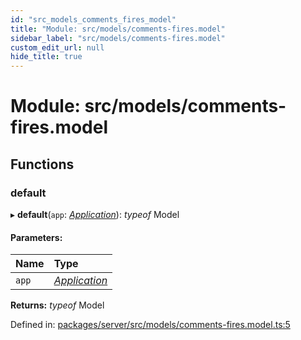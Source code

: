 ```yaml
---
id: "src_models_comments_fires_model"
title: "Module: src/models/comments-fires.model"
sidebar_label: "src/models/comments-fires.model"
custom_edit_url: null
hide_title: true
---
```


# Module: src/models/comments-fires.model

## Functions

### default

▸ **default**(`app`: [*Application*](src_declarations.md#application)): *typeof* Model

#### Parameters:

Name | Type |
:------ | :------ |
`app` | [*Application*](src_declarations.md#application) |

**Returns:** *typeof* Model

Defined in: [packages/server/src/models/comments-fires.model.ts:5](https://github.com/xr3ngine/xr3ngine/blob/7650c2bea/packages/server/src/models/comments-fires.model.ts#L5)

